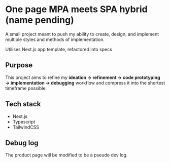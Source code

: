 # One page MPA meets SPA hybrid (name pending)

A small project meant to push my ability to create, design, and implement multiple styles and methods of implementation. 

Utilises Next.js app template, refactored into specs 

## Purpose

This project aims to refine my **ideation → refinement → code prototyping → implementation → debugging** workflow and compress it into the shortest timeframe possible.

## Tech stack

- Next.js
- Typescript
- TailwindCSS

## Debug log

The product page will be modified to be a pseudo dev log.